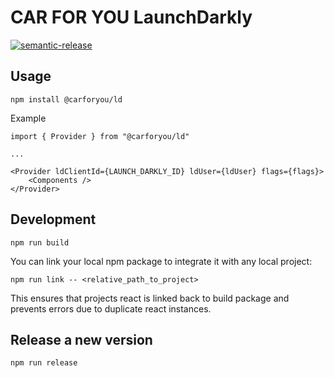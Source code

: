 # CAR FOR YOU LaunchDarkly

[![semantic-release](https://img.shields.io/badge/%20%20%F0%9F%93%A6%F0%9F%9A%80-semantic--release-e10079.svg)](https://github.com/semantic-release/semantic-release)

## Usage
```
npm install @carforyou/ld
```

Example

```
import { Provider } from "@carforyou/ld"

...

<Provider ldClientId={LAUNCH_DARKLY_ID} ldUser={ldUser} flags={flags}>
    <Components />
</Provider>

```


## Development
```
npm run build
```

You can link your local npm package to integrate it with any local project:
```
npm run link -- <relative_path_to_project>
```
This ensures that projects react is linked back to build package and prevents errors due to duplicate react instances.

## Release a new version

```
npm run release
```
